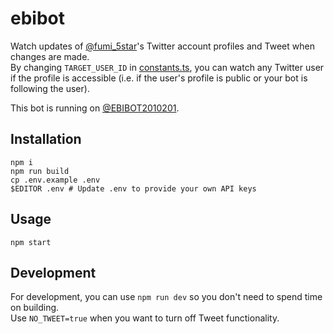 # ebibot

Watch updates of [@fumi_5star](https://twitter.com/fumi_5star)'s Twitter account profiles and Tweet when changes are made.  
By changing `TARGET_USER_ID` in [constants.ts](constants.ts), you can watch any Twitter user if the profile is accessible (i.e. if the user's profile is public or your bot is following the user).

This bot is running on [@EBIBOT2010201](https://twitter.com/EBIBot20120201).

## Installation

```
npm i
npm run build
cp .env.example .env
$EDITOR .env # Update .env to provide your own API keys
```

## Usage

```
npm start
```

## Development

For development, you can use `npm run dev` so you don't need to spend time on building.  
Use `NO_TWEET=true` when you want to turn off Tweet functionality.
